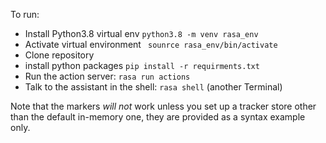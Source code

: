 
To run: 

* Install Python3.8 virtual env `python3.8 -m venv rasa_env`
* Activate virtual environment ` sounrce rasa_env/bin/activate`
* Clone repository
* install python packages `pip install -r requirments.txt`
* Run the action server: `rasa run actions`
*  Talk to the assistant in the shell: `rasa shell` (another Terminal)

Note that the markers *will not* work unless you set up a tracker store other than the default in-memory one, they are provided as a syntax example only.
